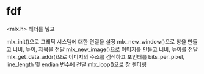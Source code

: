# fdf
<mlx.h> 헤더를 넣고

mlx_init()으로 그래픽 시스템에 대한 연결을 설정
mlx_new_window()으로 창을 만들고 너비, 높이, 제목을 전달
mlx_new_image()으로 이미지를 만들고 너비, 높이를 전달
mlx_get_data_addr()으로 이미지의 주소를 검색하고 포인터를 bits_per_pixel, line_length 및 endian 변수에 전달
mlx_loop()으로 창 렌더링
